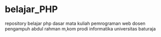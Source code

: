 # belajar_PHP
repository belajar php dasar mata kuliah pemrograman web dosen pengampuh abdul rahman m,kom prodi informatika universitas baturaja 
